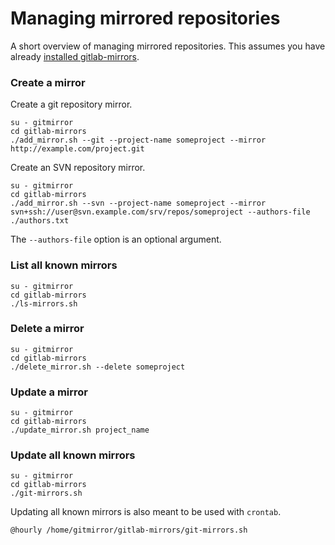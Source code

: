 # Managing mirrored repositories

A short overview of managing mirrored repositories.  This assumes you have already [installed gitlab-mirrors](installation.md).

### Create a mirror

Create a git repository mirror.

    su - gitmirror
    cd gitlab-mirrors
    ./add_mirror.sh --git --project-name someproject --mirror http://example.com/project.git

Create an SVN repository mirror.

    su - gitmirror
    cd gitlab-mirrors
    ./add_mirror.sh --svn --project-name someproject --mirror svn+ssh://user@svn.example.com/srv/repos/someproject --authors-file ./authors.txt

The `--authors-file` option is an optional argument.

### List all known mirrors

    su - gitmirror
    cd gitlab-mirrors
    ./ls-mirrors.sh

### Delete a mirror

    su - gitmirror
    cd gitlab-mirrors
    ./delete_mirror.sh --delete someproject

### Update a mirror

    su - gitmirror
    cd gitlab-mirrors
    ./update_mirror.sh project_name

### Update all known mirrors

    su - gitmirror
    cd gitlab-mirrors
    ./git-mirrors.sh

Updating all known mirrors is also meant to be used with `crontab`.

    @hourly /home/gitmirror/gitlab-mirrors/git-mirrors.sh
